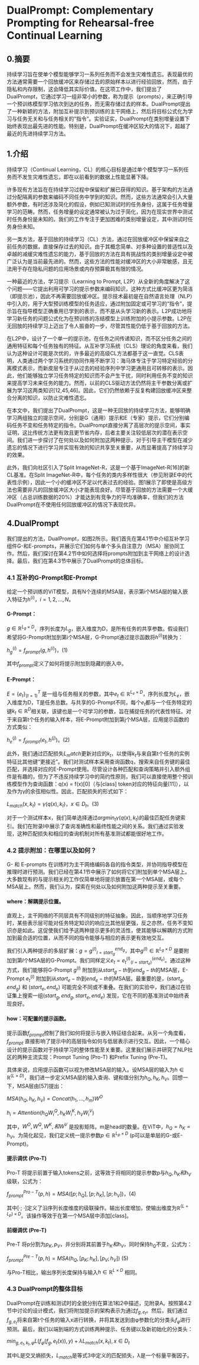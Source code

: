 # DualPrompt: Complementary Prompting for Rehearsal-free Continual Learning
## 0.摘要
持续学习旨在使单个模型能够学习一系列任务而不会发生灾难性遗忘。表现最优的方法通常需要一个回放缓冲区来存储过去的原始样本以进行经验回放，然而，由于隐私和内存限制，这会降低其实际价值。在这项工作中，我们提出了DualPrompt，它通过学习一组非常小的参数，称为提示（prompts），来正确引导一个预训练模型学习依次到达的任务，而无需存储过去的样本。DualPrompt提出了一种新颖的方法，附加互补提示到预训练的主干网络上，然后将目标公式化为学习与任务无关和与任务相关的“指令”。实验证实，DualPrompt在类别增量设置下始终表现出最先进的性能。特别是，DualPrompt在缓冲区较大的情况下，超越了最近的先进持续学习方法。
## 1.介绍
持续学习（Continual Learning，CL）的核心目标是通过单个模型学习一系列任务而不发生灾难性遗忘，即在以前看到的数据上性能显著下降。

许多现有方法旨在在持续学习过程中保留和扩展已获得的知识。基于架构的方法通过分配隔离的参数来编码不同任务中学到的知识。然而，这些方法通常会引入大量额外参数，有时还涉及简化的假设，例如已知测试时的任务身份，这属于任务增量学习的范畴。然而，任务增量的设定通常被认为过于简化，因为在现实世界中测试时任务身份是未知的。我们的工作专注于更加困难的类别增量设定，其中测试时任务身份未知。

另一类方法，基于回放的持续学习（CL）方法，通过在回放缓冲区中保留来自之前任务的数据，直接保存过去的知识。由于其概念简单、对多种设置的普适性以及卓越的减缓灾难性遗忘的能力，基于回放的方法在具有挑战性的类别增量设定中被广泛认为是当前最先进的。然而，这些方法的性能对缓冲区的大小非常敏感，且无法用于存在隐私问题的应用场景或内存预算极其有限的情况。

一种最近的方法，学习提示（Learning to Prompt, L2P）从全新的角度解决了这个问题——它提出利用可学习的提示参数来编码知识，这种方式比缓冲区更为简洁（即提示池），因此不再需要回放缓冲区。提示技术最初是在自然语言处理（NLP）中引入的，用于大型预训练模型的任务适应，通过附加固定或可学习的“指令”，提示旨在指导模型正确重用已学到的表示，而不是从头学习新的表示。L2P成功地将学习新任务的问题公式化为在预训练的冻结模型上训练附加的小提示参数。L2P在无回放的持续学习上迈出了令人振奋的一步，尽管其性能仍低于基于回放的方法。

在L2P中，设计了一个单一的提示池，在任务之间传递知识，而不区分任务之间的通用特征和每个任务独有的特征。从互补学习系统（CLS）理论的角度来看，我们认为这种设计可能是次优的，许多最近的高级CL方法都基于这一直觉。CLS表明，人类通过两个学习系统的协同作用不断学习：海马体专注于学习特定经验的分离模式表示，而新皮层专注于从过去的经验序列中学习更通用且可转移的表示。因此，他们能够独立学习任务特定的知识而不会产生干扰，同时利用任务不变的知识来提高学习未来任务的能力。然而，以前的CLS驱动方法仍然将主干参数分离或扩展为学习这两类知识[12,45,46]。因此，它们仍然依赖于反复构建回放缓冲区来整合分离的知识，以防止灾难性遗忘。

在本文中，我们提出了DualPrompt，这是一种无回放的持续学习方法，能够明确学习两组独立的提示空间，分别是G（通用）提示和E（专家）提示，它们分别编码任务不变和任务特定的指令。DualPrompt直接分离了高层次的提示空间，事实证明，这比传统方法更有效且更节省内存，后者主要关注较低层次的潜在表示空间。我们进一步探讨了在何处以及如何附加这两种提示，对于引导主干模型在减少遗忘的情况下进行学习并实现有效的知识共享至关重要，从而显著提高了持续学习的效果。

此外，我们向社区引入了Split ImageNet-R，这是一个基于ImageNet-R[16]的新CL基准。在Split ImageNet-R中，每个任务的类内多样性很大（参见附录E中的代表性示例），因此一个小的缓冲区不足以代表过去的经验。图1展示了即使是高级方法也需要非凡的回放缓冲区大小才能表现良好。尽管基于回放的方法需要一个大缓冲区（占总训练数据的20%）才能达到有竞争力的平均准确率，但我们的方法DualPrompt在不使用任何回放缓冲区的情况下表现优异。

## 4.DualPrompt
我们提出的方法，DualPrompt，如图2所示。我们首先在第4.1节中介绍互补学习组件G-和E-prompts，并展示它们如何与单个多头自注意力（MSA）层协同工作。然后，我们探讨在第4.2节中如何选择将prompts附加到主干网络上的设计选择。最后，我们在第4.3节中展示了DualPrompt的总体目标。

### 4.1 互补的G-Prompt和E-Prompt

给定一个预训练的ViT模型，具有N个连续的MSA层，表示第i个MSA层的输入嵌入特征为$h^{(i)}，i = 1, 2, ..., N$。

#### G-Prompt：

$g ∈ ℝ^{L_g×D}$，序列长度为$L_g$，嵌入维度为D，是所有任务的共享参数。假设我们希望将G-Prompt附加到第i个MSA层，G-Prompt通过提示函数将$h^{(i)}$转换为：

$h_g^{(i)} = f_{prompt}(g, h^{(i)})，(1)$

其中$f_{prompt}$定义了如何将提示附加到隐藏的嵌入中。

#### E-Prompt：

$E = \{e_t\}_{(t=1)}^T$ 是一组与任务相关的参数，其中$e_t ∈ ℝ^{L_e×D}$，序列长度为$L_e$，嵌入维度为D，T是任务总数。与共享的G-Prompt不同，每个$e_t$都与一个任务特定的键$k_t ∈ ℝ^D$相关联，该键也是一个可学习的参数，旨在捕捉任务的代表性特征。对于来自第t个任务的输入样本，将E-Prompt附加到第j个MSA层，应用提示函数的方式类似：

$h_e^{(j)} = f_{prompt}(e_t, h^{(j)})。(2)$

此外，我们通过匹配损失$L_match$更新对应的$k_t$，以使得$k_t$与来自第t个任务的实例特征比其他键“更接近”。我们对测试样本采用查询函数q，搜索来自任务键的最佳匹配，并选择对应的E-Prompt使用。尽管设计各种匹配和查询策略并引入额外组件是有趣的，但为了不违反持续学习中的简约性原则，我们可以直接使用整个预训练模型作为查询函数：q(x) = f(x)[0]（与[class] token对应的特征向量[11]），以及作为γ的余弦相似性。因此，匹配损失的形式如下：

$L_{match}(x, k_t) = γ(q(x), k_t)，x ∈ D_t。(3)$

对于一个测试样本x，我们简单选择通过$argmin_t γ(q(x), k_t)$的最佳匹配任务键索引。我们在附录I中展示了查询准确性和最终性能之间的关系。我们通过实验发现，这种匹配损失和相应的查询机制对所有基准测试都能很好地工作。

### 4.2 提示附加：在哪里以及如何？

G- 和 E-prompts 在训练时为主干网络编码各自的指令类型，并协同指导模型在推理时进行预测。我们已经在第4.1节中展示了如何将它们附加到单个MSA层上。大多数现有的与提示相关的工作仅简单地将提示放置在第一个MSA层，或每个MSA层上。然而，我们认为，探索在何处以及如何附加这两种提示至关重要。

#### where：解耦提示位置。

直观上，主干网络的不同层具有不同级别的特征抽象。因此，当顺序地学习任务时，某些表示层可能对任务特定知识的响应比其他层更强，反之亦然，任务不变知识亦是如此。这促使我们给予这两种提示更多的灵活性，使其能够以解耦的方式附加到最合适的位置，从而不同的指令能够与相应的表示更有效地交互。

我们引入两种提示的多层扩展：$g = {g^{(l)}}_{l=start_g}^{end_g}$，其中$g^{(l)} ∈ ℝ^{L_g×D}$ 是要附加到第$l$个MSA层的G-Prompt。我们同样定义$e_t = {e_t^{(l)}}_{(l=start_e)}^{(end_e)}$。通过这种方式，我们能够将G-Prompt $g^{(l)}$ 附加到从$start_g-th$到$end_g-th$的MSA层，E-Prompt $e_t^{(l)}$ 附加到从$start_e-th$到$end_e-th$的MSA层。最重要的是，$(start_g, end_g)$ 和 $(start_e, end_e)$ 可能完全不同或不重叠。在我们的实验中，我们通过在验证集上搜索一组$(start_g, end_g, start_e, end_e)$ 发现，它在不同的基准测试中始终表现良好。

#### how：可配置的提示函数。

提示函数$f_{prompt}$控制了我们如何将提示与嵌入特征结合起来。从另一个角度看，$f_{prompt}$ 直接影响了提示中的高层指令如何与低层表示进行交互。因此，一个精心设计的提示函数对于持续学习的整体性能至关重要。这里我们展示并研究了NLP社区的两种主流实现：Prompt Tuning (Pro-T) 和Prefix Tuning (Pre-T)。

具体来说，应用提示函数可以视为修改MSA层的输入。设MSA层的输入为$h ∈ ℝ^{(L×D)}$，我们进一步定义MSA层的输入查询、键和值分别为$h_Q, h_K, h_V$。回想一下，MSA层由[57]提出：

$MSA(h_Q, h_K, h_V) = Concat(h_1, ..., h_m) W^O$

$h_i = Attention(h_Q W^Q_i, h_K W^K_i, h_V W^V_i)$

其中，$W^O, W^Q, W^K, 和 W^V$ 是投影矩阵。m是head的数量。在ViT中，$h_Q = h_K = h_V$。为简化起见，我们定义统一提示参数$p ∈ ℝ^{L_p×D}$ (p可以是单层的G-或E-Prompt)。

#### 提示调优 (Pro-T)

Pro-T 将提示前置于输入tokens之前，这等效于将相同的提示参数p与$h_Q, h_K和h_V$级联，公式为：

$f_{prompt}^{Pro-T}(p, h) = MSA([p; h_Q], [p; h_K], [p; h_V])，(4)$

其中[·; ·]定义了沿序列长度维度的级联操作。输出长度增加，使输出维度为$ℝ^{(L+L_p)×D}$。该操作等效于在第一个MSA层中添加[class]。

#### 前缀调优 (Pre-T)

Pre-T 将p分割为$p_K, p_V$，并分别将其前置于$h_K和h_V$，同时保持$h_Q$不变，公式为：

$f_{prompt}^{Pre-T}(p, h) = MSA(h_Q, [p_K; h_K], [p_V; h_V])$  (5)

与Pro-T相比，输出序列长度保持与输入$h ∈ ℝ^{L×D}$ 相同。

### 4.3 DualPrompt的整体目标

DualPrompt在训练和测试时的全貌分别在算法1和2中描述，见附录A。按照第4.2节中讨论的设计模式，我们将附加提示的架构表示为通过$f_{g,e_t}$。然后，我们通过$f_{g,e_t}$将来自第t个任务的输入x进行转换，并将其发送到由φ参数化的分类头$f_φ$进行预测。最后，我们以端到端的方式训练两种提示、任务键以及新初始化的分类头：

$min_{g,e_t,k_t,φ} L(f_φ(f_g,e_t(x)), y) + λL_{match}(x, k_t), x ∈ D_t$

其中L是交叉熵损失，$L_{match}$是等式3中定义的匹配损失，λ是一个标量平衡因子。

